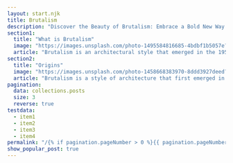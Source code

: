 ```yaml
---
layout: start.njk
title: Brutalism
description: "Discover the Beauty of Brutalism: Embrace a Bold New Way of Seeing!"
section1:
  title: "What is Brutalism"
  image: "https://images.unsplash.com/photo-1495584816685-4bdbf1b5057e?w=500&auto=format&fit=crop&q=60&ixlib=rb-4.1.0&ixid=M3wxMjA3fDB8MHxzZWFyY2h8MTR8fG5hdHVyZXxlbnwwfDB8MHx8fDA%3D"
  article: "Brutalism is an architectural style that emerged in the 1950s and flourished in the 1960s and 1970s. It is characterized by the use of exposed raw concrete and steel, angular forms and geometric shapes, and a focus on functionality rather than aesthetics. The term “Brutalism” is derived from the French phrase “béton brut”, which means “raw concrete”."
section2:
  title: "Origins"
  image: "https://images.unsplash.com/photo-1458668383970-8ddd3927deed?w=500&auto=format&fit=crop&q=60&ixlib=rb-4.1.0&ixid=M3wxMjA3fDB8MHxzZWFyY2h8MTh8fG5hdHVyZXxlbnwwfDB8MHx8fDA%3D"
  article: "Brutalism is a style of architecture that first emerged in the mid-twentieth century as a reaction against the sleek modernism of the International Style. It was initially associated with the works of Le Corbusier, who was one of the pioneers of the style. However, the term “Brutalism” was actually coined by British architects Alison and Peter Smithson in 1953."
pagination:
  data: collections.posts
  size: 3
  reverse: true
testdata:
  - item1
  - item2
  - item3
  - item4
permalink: "/{% if pagination.pageNumber > 0 %}{{ pagination.pageNumber + 1 }}/{% endif %}index.html"
show_popular_post: true
---
```

